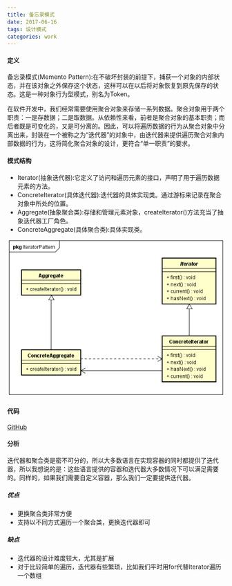 ```yaml
---
title: 备忘录模式
date: 2017-06-16
tags: 设计模式
categories: work
---
```


#### 定义 ####

备忘录模式(Memento Pattern):在不破坏封装的前提下，捕获一个对象的内部状态，并在该对象之外保存这个状态，这样可以在以后将对象恢复到原先保存的状态。这是一种对象行为型模式，别名为Token。

在软件开发中，我们经常需要使用聚合对象来存储一系列数据。聚合对象用于两个职责：一是存数据；二是取数据。从依赖性来看，前者是聚合对象的基本职责；而后者既是可变化的，又是可分离的。因此，可以将遍历数据的行为从聚合对象中分离出来，封装在一个被称之为“迭代器”的对象中，由迭代器来提供遍历聚合对象内部数据的行为，这将简化聚合对象的设计，更符合“单一职责”的要求。
 
#### 模式结构 ####

- Iterator(抽象迭代器):它定义了访问和遍历元素的接口，声明了用于遍历数据元素的方法。
- ConcreteIterator(具体迭代器):迭代器的具体实现类。通过游标来记录在聚合对象中所处的位置。
- Aggregate(抽象聚合类):存储和管理元素对象，createIterator()方法充当了抽象迭代器工厂角色。
- ConcreteAggregate(具体聚合类):具体实现类。
 
![类图](/images/iterator_pattern_class_diagram.png)

#### 代码 ####

[GitHub](https://github.com/xusx1024/DesignPatternDemoCode/tree/master/IteratorPattern)

#### 分析 ####

迭代器和聚合类是密不可分的，所以大多数语言在实现容器的同时都提供了迭代器，所以我想说的是：这些语言提供的容器和迭代器大多数情况下可以满足需要的。同样的，如果我们需要自定义容器，那么我们一定要提供迭代器。

##### 优点 #####

- 更换聚合类非常方便
- 支持以不同方式遍历一个聚合类，更换迭代器即可

##### 缺点 #####

- 迭代器的设计难度较大，尤其是扩展
- 对于比较简单的遍历，迭代器有些繁琐，比如我们平时用for代替Iterator遍历一个数组

